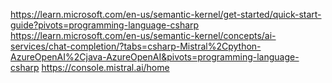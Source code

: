 https://learn.microsoft.com/en-us/semantic-kernel/get-started/quick-start-guide?pivots=programming-language-csharp
https://learn.microsoft.com/en-us/semantic-kernel/concepts/ai-services/chat-completion/?tabs=csharp-Mistral%2Cpython-AzureOpenAI%2Cjava-AzureOpenAI&pivots=programming-language-csharp
https://console.mistral.ai/home
